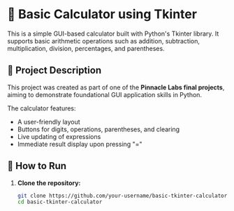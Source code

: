 # 🧮 Basic Calculator using Tkinter

This is a simple GUI-based calculator built with Python's Tkinter library. It supports basic arithmetic operations such as addition, subtraction, multiplication, division, percentages, and parentheses.

## 📌 Project Description

This project was created as part of one of the **Pinnacle Labs final projects**, aiming to demonstrate foundational GUI application skills in Python.

The calculator features:
- A user-friendly layout
- Buttons for digits, operations, parentheses, and clearing
- Live updating of expressions
- Immediate result display upon pressing "="

## 🚀 How to Run

1. **Clone the repository:**

   ```bash
   git clone https://github.com/your-username/basic-tkinter-calculator.git
   cd basic-tkinter-calculator
